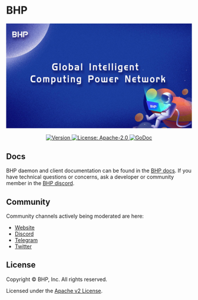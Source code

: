 
# BHP

![banner](./docs/img/bhp.jpg)

<div align="center">
  <a href="https://github.com/bhpnet/bhp/releases/latest">
    <img alt="Version" src="https://img.shields.io/github/v/tag/bhpnet/bhp.svg?sort=semver" />
  </a>
  <a href="https://github.com/bhpnet/bhp/blob/master/LICENSE">
    <img alt="License: Apache-2.0" src="https://img.shields.io/github/license/bhpnet/bhp" />
  </a>
  <a href="https://github.com/bhpnet/bhp">
    <img alt="GoDoc" src="https://img.shields.io/github/go-mod/go-version/bhpnet/bhp" />
  </a>
</div>

## Docs

BHP daemon and client documentation can be found in the [BHP docs](https://docs.bhpnet.io).
If you have technical questions or concerns, ask a developer or community member in the [BHP discord](https://discord.gg/V2m6DRv).

## Community 

Community channels actively being moderated are here:
- [Website](https://bhpnet.io)
- [Discord](https://discord.gg/V2m6DRv)
- [Telegram](https://t.me/bhpnet)
- [Twitter](https://twitter.com/bhpnet)
## License

Copyright © BHP, Inc. All rights reserved.

Licensed under the [Apache v2 License](LICENSE).